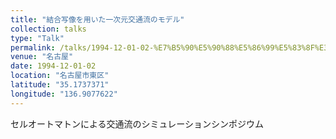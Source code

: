 ```yaml
---
title: "結合写像を用いた一次元交通流のモデル"
collection: talks
type: "Talk"
permalink: /talks/1994-12-01-02-%E7%B5%90%E5%90%88%E5%86%99%E5%83%8F%E3%82%92%E7%94%A8%E3%81%84%E3%81%9F%E4%B8%80%E6%AC%A1%E5%85%83%E4%BA%A4%E9%80%9A%E6%B5%81%E3%81%AE%E3%83%A2%E3%83%87%E3%83%AB
venue: "名古屋"
date: 1994-12-01-02
location: "名古屋市東区"
latitude: "35.1737371"
longitude: "136.9077622"
---
```


セルオートマトンによる交通流のシミュレーションシンポジウム
